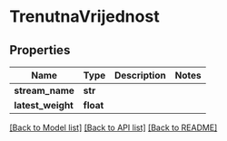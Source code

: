 # TrenutnaVrijednost

## Properties
Name | Type | Description | Notes
------------ | ------------- | ------------- | -------------
**stream_name** | **str** |  | 
**latest_weight** | **float** |  | 

[[Back to Model list]](../README.md#documentation-for-models) [[Back to API list]](../README.md#documentation-for-api-endpoints) [[Back to README]](../README.md)


